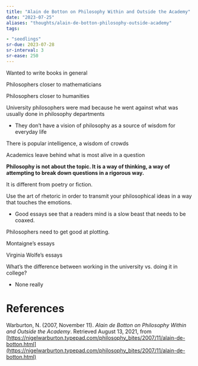 ```yaml
---
title: "Alain de Botton on Philosophy Within and Outside the Academy"
date: "2023-07-25"
aliases: "thoughts/alain-de-botton-philosophy-outside-academy"
tags:

- "seedlings"
sr-due: 2023-07-28
sr-interval: 3
sr-ease: 250
---
```


Wanted to write books in general

Philosophers closer to mathematicians

Philosophers closer to humanities

University philosophers were mad because he went against what was usually done in philosophy departments

- They don’t have a vision of philosophy as a source of wisdom for everyday life

There is popular intelligence, a wisdom of crowds

Academics leave behind what is most alive in a question

**Philosophy is not about the topic. It is a way of thinking, a way of attempting to break down questions in a rigorous way.**

It is different from poetry or fiction.

Use the art of rhetoric in order to transmit your philosophical ideas in a way that touches the emotions.

- Good essays see that a readers mind is a slow beast that needs to be coaxed.

Philosophers need to get good at plotting.

Montaigne’s essays

Virginia Wolfe’s essays

What’s the difference between working in the university vs. doing it in college?

- None really

# References

Warburton, N. (2007, November 11). _Alain de Botton on Philosophy Within and Outside the Academy_. Retrieved August 13, 2021, from [https://nigelwarburton.typepad.com/philosophy_bites/2007/11/alain-de-botton.html](https://nigelwarburton.typepad.com/philosophy_bites/2007/11/alain-de-botton.html)